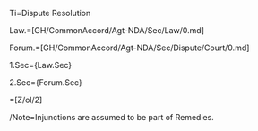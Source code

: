 Ti=Dispute Resolution

Law.=[GH/CommonAccord/Agt-NDA/Sec/Law/0.md]

Forum.=[GH/CommonAccord/Agt-NDA/Sec/Dispute/Court/0.md]

1.Sec={Law.Sec}

2.Sec={Forum.Sec}

=[Z/ol/2]

/Note=Injunctions are assumed to be part of Remedies.
